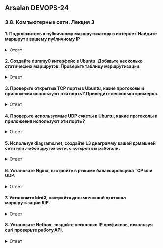 ## Arsalan DEVOPS-24

### 3.8. Компьютерные сети. Лекция 3

#### 1. Подключитесь к публичному маршрутизатору в интернет. Найдите маршрут к вашему публичному IP

<details>
<summary>Ответ</summary>

![](dir38/3.8.1.png)
</details>

#### 2. Создайте dummy0 интерфейс в Ubuntu. Добавьте несколько статических маршрутов. Проверьте таблицу маршрутизации.

<details>
<summary>Ответ</summary>



</details>

#### 3. Проверьте открытые TCP порты в Ubuntu, какие протоколы и приложения используют эти порты? Приведите несколько примеров.

<details>
<summary>Ответ</summary>
</details>

#### 4. Проверьте используемые UDP сокеты в Ubuntu, какие протоколы и приложения используют эти порты?

<details>
<summary>Ответ</summary>

</details>

#### 5. Используя diagrams.net, создайте L3 диаграмму вашей домашней сети или любой другой сети, с которой вы работали.

<details>
<summary>Ответ</summary>

</details>

#### 6. Установите Nginx, настройте в режиме балансировщика TCP или UDP.

<details>
<summary>Ответ</summary>

</details>

#### 7. Установите bird2, настройте динамический протокол маршрутизации RIP. 

<details>
<summary>Ответ</summary>

</details>

#### 8. Установите Netbox, создайте несколько IP префиксов, используя curl проверьте работу API.

<details>
<summary>Ответ</summary>

</details>